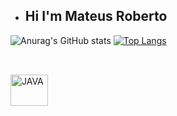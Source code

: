 - ## Hi I'm Mateus Roberto

![Anurag's GitHub stats](https://github-readme-stats.vercel.app/api?username=MateusRoberto&show_icons=true&theme=cobalt)
[![Top Langs](https://github-readme-stats.vercel.app/api/top-langs/?username=MateusRoberto&hide_progress=true)](https://github.com/anuraghazra/github-readme-stats)
##
<div style="display: inline_block"><br>
  <img align="center" alt="JAVA" height="50" width="60" src="https://cdn.jsdelivr.net/gh/devicons/devicon/icons/java/java-original-wordmark.svg">
  
